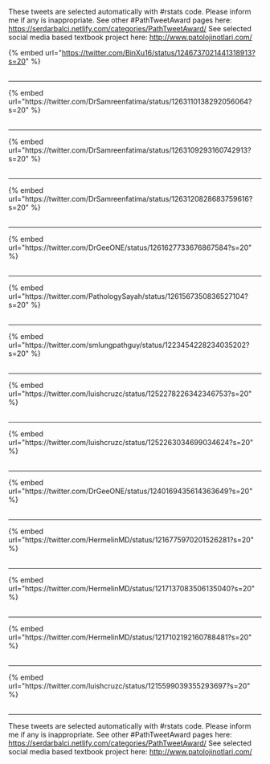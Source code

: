 

These tweets are selected automatically with #rstats code. Please inform me if any is inappropriate.
See other #PathTweetAward pages here: https://serdarbalci.netlify.com/categories/PathTweetAward/ 
See selected social media based textbook project here: http://www.patolojinotlari.com/

{% embed url="https://twitter.com/BinXu16/status/1246737021441318913?s=20" %}<br>
<br>
<hr>
{% embed url="https://twitter.com/DrSamreenfatima/status/1263110138292056064?s=20" %}<br>
<br>
<hr>
{% embed url="https://twitter.com/DrSamreenfatima/status/1263109293160742913?s=20" %}<br>
<br>
<hr>
{% embed url="https://twitter.com/DrSamreenfatima/status/1263120828683759616?s=20" %}<br>
<br>
<hr>
{% embed url="https://twitter.com/DrGeeONE/status/1261627733676867584?s=20" %}<br>
<br>
<hr>
{% embed url="https://twitter.com/PathologySayah/status/1261567350836527104?s=20" %}<br>
<br>
<hr>
{% embed url="https://twitter.com/smlungpathguy/status/1223454228234035202?s=20" %}<br>
<br>
<hr>
{% embed url="https://twitter.com/luishcruzc/status/1252278226342346753?s=20" %}<br>
<br>
<hr>
{% embed url="https://twitter.com/luishcruzc/status/1252263034699034624?s=20" %}<br>
<br>
<hr>
{% embed url="https://twitter.com/DrGeeONE/status/1240169435614363649?s=20" %}<br>
<br>
<hr>
{% embed url="https://twitter.com/HermelinMD/status/1216775970201526281?s=20" %}<br>
<br>
<hr>
{% embed url="https://twitter.com/HermelinMD/status/1217137083506135040?s=20" %}<br>
<br>
<hr>
{% embed url="https://twitter.com/HermelinMD/status/1217102192160788481?s=20" %}<br>
<br>
<hr>
{% embed url="https://twitter.com/luishcruzc/status/1215599039355293697?s=20" %}<br>
<br>
<hr>


These tweets are selected automatically with #rstats code. Please inform me if any is inappropriate.
See other #PathTweetAward pages here: https://serdarbalci.netlify.com/categories/PathTweetAward/ 
See selected social media based textbook project here: http://www.patolojinotlari.com/
